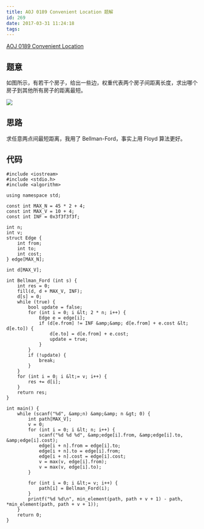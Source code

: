 ```yaml
---
title: AOJ 0189 Convenient Location 题解
id: 269
date: 2017-03-31 11:24:18
tags:
---
```


[AOJ 0189 Convenient Location](http://judge.u-aizu.ac.jp/onlinejudge/description.jsp?id=0189)

## 题意

如图所示，有若干个房子，给出一些边，权重代表两个房子间距离长度，求出哪个房子到其他所有房子的距离最短。

![](https://odzkskevi.qnssl.com/42d8d42d2db84e144530c2c3a16e1f5d?v=1490930000)

## 思路

求任意两点间最短距离，我用了 Bellman-Ford，事实上用 Floyd 算法更好。


<!-- more -->
## 代码
```
#include <iostream>
#include <stdio.h>
#include <algorithm>

using namespace std;

const int MAX_N = 45 * 2 + 4;
const int MAX_V = 10 + 4;
const int INF = 0x3f3f3f3f;

int n;
int v;
struct Edge {
    int from;
    int to;
    int cost;
} edge[MAX_N];

int d[MAX_V];

int Bellman_Ford (int s) {
    int res = 0;
    fill(d, d + MAX_V, INF);
    d[s] = 0;
    while (true) {
        bool update = false;
        for (int i = 0; i &lt; 2 * n; i++) {
            Edge e = edge[i];
            if (d[e.from] != INF &amp;&amp; d[e.from] + e.cost &lt; d[e.to]) {
                d[e.to] = d[e.from] + e.cost;
                update = true;
            }
        }
        if (!update) {
            break;
        }        
    }
    for (int i = 0; i &lt;= v; i++) {
        res += d[i];
    }
    return res;
}

int main() {
    while (scanf("%d", &amp;n) &amp;&amp; n &gt; 0) {
        int path[MAX_V];                           
        v = 0;
        for (int i = 0; i &lt; n; i++) {
            scanf("%d %d %d", &amp;edge[i].from, &amp;edge[i].to, &amp;edge[i].cost);
            edge[i + n].from = edge[i].to;
            edge[i + n].to = edge[i].from;
            edge[i + n].cost = edge[i].cost;
            v = max(v, edge[i].from);
            v = max(v, edge[i].to);
        }

        for (int i = 0; i &lt;= v; i++) {
            path[i] = Bellman_Ford(i);
        }
        printf("%d %d\n", min_element(path, path + v + 1) - path, *min_element(path, path + v + 1));
    }
    return 0;    
}
```

